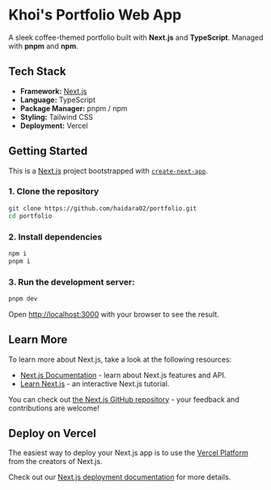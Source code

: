 # Khoi's Portfolio Web App

A sleek coffee-themed portfolio built with **Next.js** and **TypeScript**. Managed with **pnpm** and **npm**.

## Tech Stack

- **Framework:** [Next.js](https://nextjs.org/)
- **Language:** TypeScript
- **Package Manager:** pnpm / npm
- **Styling:** Tailwind CSS
- **Deployment:** Vercel

## Getting Started

This is a [Next.js](https://nextjs.org) project bootstrapped with [`create-next-app`](https://nextjs.org/docs/app/api-reference/cli/create-next-app).

### 1. Clone the repository

```bash
git clone https://github.com/haidara02/portfolio.git
cd portfolio
```

### 2. Install dependencies
```bash
npm i
pnpm i
```

### 3. Run the development server:

```bash
pnpm dev
```

Open [http://localhost:3000](http://localhost:3000) with your browser to see the result.

## Learn More

To learn more about Next.js, take a look at the following resources:

- [Next.js Documentation](https://nextjs.org/docs) - learn about Next.js features and API.
- [Learn Next.js](https://nextjs.org/learn) - an interactive Next.js tutorial.

You can check out [the Next.js GitHub repository](https://github.com/vercel/next.js) - your feedback and contributions are welcome!

## Deploy on Vercel

The easiest way to deploy your Next.js app is to use the [Vercel Platform](https://vercel.com/new?utm_medium=default-template&filter=next.js&utm_source=create-next-app&utm_campaign=create-next-app-readme) from the creators of Next.js.

Check out our [Next.js deployment documentation](https://nextjs.org/docs/app/building-your-application/deploying) for more details.
